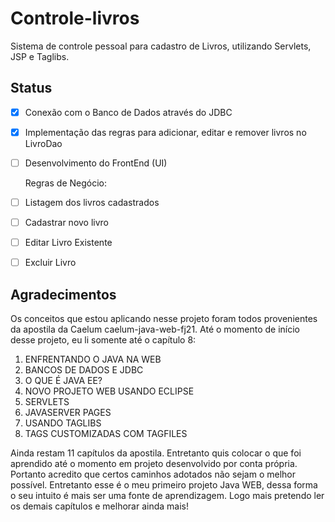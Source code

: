 # Controle-livros
 Sistema de controle pessoal para cadastro de Livros, utilizando Servlets, JSP e Taglibs.

## Status
- [x] Conexão com o Banco de Dados através do JDBC
- [x] Implementação das regras para adicionar, editar e remover livros no LivroDao
- [ ] Desenvolvimento do FrontEnd (UI)
   
   Regras de Negócio:
- [ ] Listagem dos livros cadastrados
- [ ] Cadastrar novo livro
- [ ] Editar Livro Existente
- [ ] Excluir Livro

## Agradecimentos
Os conceitos que estou aplicando nesse projeto foram todos provenientes da apostila da Caelum caelum-java-web-fj21. Até o momento de início desse projeto, eu li somente até o capítulo 8:
1. ENFRENTANDO	O	JAVA	NA	WEB
2. BANCOS	DE	DADOS	E	JDBC
3. O	QUE	É	JAVA	EE?
4. NOVO	PROJETO	WEB	USANDO	ECLIPSE
5. SERVLETS
6. JAVASERVER	PAGES
7. USANDO	TAGLIBS
8. TAGS	CUSTOMIZADAS	COM	TAGFILES

Ainda restam 11 capítulos da apostila. Entretanto quis colocar o que foi aprendido até o momento em projeto desenvolvido por conta própria. Portanto acredito que certos caminhos adotados não sejam o melhor possível. Entretanto esse é o meu primeiro projeto Java WEB, dessa forma o seu intuito é mais ser uma fonte de aprendizagem. Logo mais pretendo ler os demais capítulos e melhorar ainda mais! 

